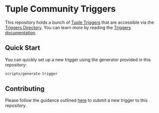 # Tuple Community Triggers

This repository holds a bunch of [Tuple Triggers](https://tuple.app/triggers) that are accessible via the [Triggers
Directory](https://tuple.app/triggers/directory). You can learn more by reading the [Triggers
documentation](https://tuple.app/triggers/docs).

## Quick Start

You can quickly set up a new trigger using the generator provided in this repository:

```bash
scripts/generate-trigger
```

## Contributing

Please follow the guidance outlined [here](https://tuple.app/triggers/docs/submitting-your-trigger) to submit a new
trigger to this repository.

